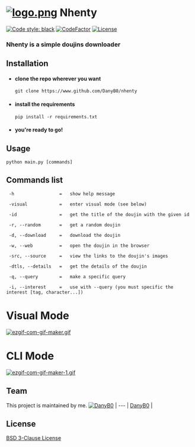 # [![logo.png](https://i.postimg.cc/WbN9NXbN/logo.png)](https://postimg.cc/SjPLVLM3) Nhenty
[![Code style: black](https://img.shields.io/badge/code%20style-black-000000.svg)](https://github.com/psf/black)
[![CodeFactor](https://www.codefactor.io/repository/github/danyb0/nhenty/badge/main)](https://www.codefactor.io/repository/github/danyb0/nhenty/overview/main)
[![License](https://img.shields.io/badge/License-BSD%203--Clause-blue.svg)](https://opensource.org/licenses/BSD-3-Clause)
### Nhenty is a simple doujins downloader
## Installation
- #### clone the repo wherever you want
  ```
  git clone https://www.github.com/DanyB0/nhenty
  ```
- #### install the requirements
  ```
  pip install -r requirements.txt
  ```
- #### you're ready to go!
## Usage
```
python main.py [commands]
```
## Commands list
```                                                                                   
 -h                 =   show help message
 
 -visual            =   enter visual mode (see below)                                                     
                                                                                       
 -id                =   get the title of the doujin with the given id                 
 
 -r, --random       =   get a random doujin
 
 -d, --download     =   download the doujin
 
 -w, --web          =   open the doujin in the browser
 
 -src, --source     =   view the links to the doujin's images
 
 -dtls, --details   =   get the details of the doujin
                                                                                           
 -q, --query        =   make a specific query
                                                                                          
 -i, --interest     =   use with --query (you must specific the interest [tag, character...])
```
# Visual Mode
[![ezgif-com-gif-maker.gif](https://i.postimg.cc/sxMZF8C8/ezgif-com-gif-maker.gif)](https://postimg.cc/hQqGT2jb)
# CLI Mode
[![ezgif-com-gif-maker-1.gif](https://i.postimg.cc/nzCw5FMt/ezgif-com-gif-maker-1.gif)](https://postimg.cc/phMZ5tD0)
## Team
This project is maintained by me.
[![DanyB0](https://avatars.githubusercontent.com/u/66164380?s=100)](https://github.com/DanyB0) |
--- |
[DanyB0](https://github.com/DanyB0) |
## License
[BSD 3-Clause License](./LICENSE)
